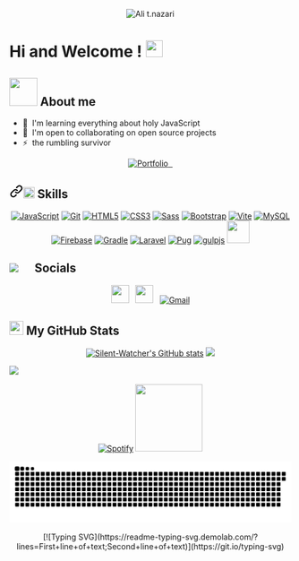 <p align="center"><img  src="https://iili.io/HNt0XYF.png" alt="Ali t.nazari"/></p>

<h1><p>Hi and Welcome ! <img width="30px" height="30px" src="https://user-images.githubusercontent.com/18350557/176309783-0785949b-9127-417c-8b55-ab5a4333674e.gif" alt=""></p></h1>

<h2>
<a target="_blank" rel="noopener noreferrer nofollow" href="https://camo.githubusercontent.com/be37cdc8f930300096c506ad4574eaae977c48fbb2705cfcb92f4eeab8282c7a/68747470733a2f2f6d656469612e67697068792e636f6d2f6d656469612f56674344417a634b767352364f4d307557672f67697068792e676966" data-target="animated-image.originalLink"><img width="50px" height="50px" src="https://camo.githubusercontent.com/be37cdc8f930300096c506ad4574eaae977c48fbb2705cfcb92f4eeab8282c7a/68747470733a2f2f6d656469612e67697068792e636f6d2f6d656469612f56674344417a634b767352364f4d307557672f67697068792e676966" data-canonical-src="https://media.giphy.com/media/VgCDAzcKvsR6OM0uWg/giphy.gif" style="max-width: 100%; display: inline-block;" data-target="animated-image.originalImage"></a> About me
</h2>

* 🧠  I'm learning everything about holy JavaScript
* 🤝  I'm open to collaborating on open source projects
* ⚡  the rumbling survivor

<p align="center">
<a href="https://ali-nazari.netlify.app" rel="nofollow" target="_blank"><img alt="Portfolio" title="Portfolio" src="https://camo.githubusercontent.com/fa66bc681d29d8260b7e57baa1e27737e66dcb1117b6af6c761ecaa608ad4d7b/68747470733a2f2f637573746f6d2d69636f6e2d6261646765732e6865726f6b756170702e636f6d2f62616467652f2d776562736974652d3461363263323f7374796c653d666f722d7468652d6261646765266c6f676f436f6c6f723d7768697465266c6f676f3d676c6f6265" data-canonical-src="https://custom-icon-badges.herokuapp.com/badge/-website-4a62c2?style=for-the-badge&amp;logoColor=white&amp;logo=globe" style="max-width: 100%;">
 &nbsp;</a></p>



<h2> <a id="user-content---technologies-and-tools" class="anchor" aria-hidden="true" href="#--technologies-and-tools"><svg class="octicon octicon-link" viewBox="0 0 16 16" version="1.1" width="25" height="25" aria-hidden="true"><path d="m7.775 3.275 1.25-1.25a3.5 3.5 0 1 1 4.95 4.95l-2.5 2.5a3.5 3.5 0 0 1-4.95 0 .751.751 0 0 1 .018-1.042.751.751 0 0 1 1.042-.018 1.998 1.998 0 0 0 2.83 0l2.5-2.5a2.002 2.002 0 0 0-2.83-2.83l-1.25 1.25a.751.751 0 0 1-1.042-.018.751.751 0 0 1-.018-1.042Zm-4.69 9.64a1.998 1.998 0 0 0 2.83 0l1.25-1.25a.751.751 0 0 1 1.042.018.751.751 0 0 1 .018 1.042l-1.25 1.25a3.5 3.5 0 1 1-4.95-4.95l2.5-2.5a3.5 3.5 0 0 1 4.95 0 .751.751 0 0 1-.018 1.042.751.751 0 0 1-1.042.018 1.998 1.998 0 0 0-2.83 0l-2.5 2.5a1.998 1.998 0 0 0 0 2.83Z"></path></svg></a><animated-image data-catalyst="" style="width: 25px;"><a target="_blank" rel="noopener noreferrer nofollow" href="https://camo.githubusercontent.com/beb64ff21c883e318e4f5db5231c2ba4175705bea1c9249e82a41ab375db4f75/68747470733a2f2f6d65646961322e67697068792e636f6d2f6d656469612f51737347456d706b79454f684243623765312f67697068792e6769663f6369643d656366303565343761306e336769316266716e74716d6f62386739616964316f796a327772336473336d67373030626c267269643d67697068792e676966" data-target="animated-image.originalLink"><img  width ="20px" height="20px" src="https://camo.githubusercontent.com/beb64ff21c883e318e4f5db5231c2ba4175705bea1c9249e82a41ab375db4f75/68747470733a2f2f6d65646961322e67697068792e636f6d2f6d656469612f51737347456d706b79454f684243623765312f67697068792e6769663f6369643d656366303565343761306e336769316266716e74716d6f62386739616964316f796a327772336473336d67373030626c267269643d67697068792e676966" data-canonical-src="https://media2.giphy.com/media/QssGEmpkyEOhBCb7e1/giphy.gif?cid=ecf05e47a0n3gi1bfqntqmob8g9aid1oyj2wr3ds3mg700bl&amp;rid=giphy.gif" style="max-width: 100%; display: inline-block;" data-target="animated-image.originalImage"></a>    Skills</h2>

<p align="center">
<a href="https://developer.mozilla.org/en-US/docs/Web/JavaScript" target="_blank" rel="noreferrer"><img src="https://raw.githubusercontent.com/danielcranney/readme-generator/main/public/icons/skills/javascript-colored.svg" width="36" height="36" alt="JavaScript" /></a>
<a href="https://git-scm.com/" target="_blank" rel="noreferrer"><img src="https://raw.githubusercontent.com/danielcranney/readme-generator/main/public/icons/skills/git-colored.svg" width="36" height="36" alt="Git" /></a>
<a href="https://developer.mozilla.org/en-US/docs/Glossary/HTML5" target="_blank" rel="noreferrer"><img src="https://raw.githubusercontent.com/danielcranney/readme-generator/main/public/icons/skills/html5-colored.svg" width="36" height="36" alt="HTML5" /></a>
<a href="https://www.w3.org/TR/CSS/#css" target="_blank" rel="noreferrer"><img src="https://raw.githubusercontent.com/danielcranney/readme-generator/main/public/icons/skills/css3-colored.svg" width="36" height="36" alt="CSS3" /></a>
<a href="https://sass-lang.com/" target="_blank" rel="noreferrer"><img src="https://raw.githubusercontent.com/danielcranney/readme-generator/main/public/icons/skills/sass-colored.svg" width="36" height="36" alt="Sass" /></a>
<a href="https://getbootstrap.com/" target="_blank" rel="noreferrer"><img src="https://raw.githubusercontent.com/danielcranney/readme-generator/main/public/icons/skills/bootstrap-colored.svg" width="36" height="36" alt="Bootstrap" /></a>
<a href="https://vitejs.dev/" target="_blank" rel="noreferrer"><img src="https://raw.githubusercontent.com/danielcranney/readme-generator/main/public/icons/skills/vite-colored.svg" width="36" height="36" alt="Vite" /></a>
<a href="https://www.mysql.com/" target="_blank" rel="noreferrer"><img src="https://raw.githubusercontent.com/danielcranney/readme-generator/main/public/icons/skills/mysql-colored.svg" width="36" height="36" alt="MySQL" /></a>
<a href="https://firebase.google.com/" target="_blank" rel="noreferrer"><img src="https://raw.githubusercontent.com/danielcranney/readme-generator/main/public/icons/skills/firebase-colored.svg" width="36" height="36" alt="Firebase" /></a>
<a target="_blank" rel="noopener noreferrer nofollow" href="https://www.php.net"><img alt="Gradle" width="36px" height="36px" src="https://camo.githubusercontent.com/8f04e6b196f491b3d50f3afe5e40e4081582de1755e0c47b72c7aa464ce5e38c/68747470733a2f2f63646e2e6a7364656c6976722e6e65742f67682f64657669636f6e732f64657669636f6e2f69636f6e732f677261646c652f677261646c652d706c61696e2e737667" data-canonical-src="https://cdn.jsdelivr.net/gh/devicons/devicon/icons/gradle/gradle-plain.svg" style="max-width: 100%;"></a>
<a href="https://laravel.com/" target="_blank" rel="noreferrer"><img src="https://raw.githubusercontent.com/danielcranney/readme-generator/main/public/icons/skills/laravel-colored.svg" width="36" height="36" alt="Laravel" /></a>
<a href="https://pugjs.org/api/getting-started.html" target="_blank" rel="noreferrer"><img src="https://iili.io/HO90vvp.png" width="36" height="30" alt="Pug" /></a>
<a href="https://gulpjs.com" target="_blank" rel="noreferrer"><img src="https://iili.io/HO91yRp.png" width="19" height="38" alt="gulpjs" /></a>
<a href="https://materializecss.com" target="_blank" rel="noreferrer"><img  src="https://cdn.cdnlogo.com/logos/m/56/materialize-css.svg" width="40" height="40"></a>
</p>


<h2><a target="_blank" rel="noopener noreferrer nofollow" href="https://camo.githubusercontent.com/ec0df7b334d15078e980be8f26f35f1bd6f004eaa4a121db42fed361360c1817/68747470733a2f2f6d656469612e67697068792e636f6d2f6d656469612f4c6e516a7057614f4e386e68723231764e572f67697068792e676966" data-target="animated-image.originalLink"><img width ="40px" src="https://camo.githubusercontent.com/ec0df7b334d15078e980be8f26f35f1bd6f004eaa4a121db42fed361360c1817/68747470733a2f2f6d656469612e67697068792e636f6d2f6d656469612f4c6e516a7057614f4e386e68723231764e572f67697068792e676966" data-canonical-src="https://media.giphy.com/media/LnQjpWaON8nhr21vNW/giphy.gif" style="max-width: 100%; display: inline-block;" data-target="animated-image.originalImage"></a> Socials </h2>

<p align="center"> <a href="http://www.instagram.com/ali.tte1/" target="_blank" rel="noreferrer"><img src="https://raw.githubusercontent.com/danielcranney/readme-generator/main/public/icons/socials/instagram.svg" width="32" height="32" /></a> &nbsp; <a href="https://www.linkedin.com/in/ali-tabatabaee-9021081aa/" target="_blank" rel="noreferrer"><img src="https://raw.githubusercontent.com/danielcranney/readme-generator/main/public/icons/socials/linkedin.svg" width="32" height="32" /></a> &nbsp; <a target="_blank" href="mailto:alitabatabaee20@gmail.com"><img src="https://camo.githubusercontent.com/650b256fac63f9d4e0f32d92e06c5e44d4b4530ddbf78be0c1803746d80c3201/68747470733a2f2f6170692e69636f6e6966792e64657369676e2f6c6f676f733a676f6f676c652d676d61696c2e737667" width="32" height="32" alt="Gmail" data-canonical-src="https://api.iconify.design/logos:google-gmail.svg" style="max-width: 100%;"></a></p>


<h2> <a target="_blank" rel="noopener noreferrer nofollow" href="https://camo.githubusercontent.com/c0a1ff533f2a741658eb8a0551bd70fb541825ef55f07e8c761aa2795d2e0dfd/68747470733a2f2f6d656469612e67697068792e636f6d2f6d656469612f6959384352426451584f444a5343455249722f67697068792e676966" data-target="animated-image.originalLink"><img width="25px" height="25px" src="https://camo.githubusercontent.com/c0a1ff533f2a741658eb8a0551bd70fb541825ef55f07e8c761aa2795d2e0dfd/68747470733a2f2f6d656469612e67697068792e636f6d2f6d656469612f6959384352426451584f444a5343455249722f67697068792e676966" data-canonical-src="https://media.giphy.com/media/iY8CRBdQXODJSCERIr/giphy.gif" style="max-width: 100%; display: inline-block;" data-target="animated-image.originalImage"></a> My GitHub Stats </h2>

<p align="center"> 
  <a href="http://www.github.com/Silent-Watcher"><img src="https://github-readme-stats.vercel.app/api?username=Silent-Watcher&show_icons=true&hide=prs,issues,contribs&count_private=true&title_color=0891b2&text_color=ffffff&icon_color=0891b2&bg_color=1c1917&hide_border=true&show_icons=true" alt="Silent-Watcher's GitHub stats" /></a> 
  <a href="http://www.github.com/Silent-Watcher"><img src="https://github-readme-streak-stats.herokuapp.com/?user=Silent-Watcher&stroke=ffffff&background=1c1917&ring=0891b2&fire=0891b2&currStreakNum=ffffff&currStreakLabel=0891b2&sideNums=ffffff&sideLabels=ffffff&dates=ffffff&hide_border=true" /></a></p>
  
<a><img src="https://user-images.githubusercontent.com/73097560/115834477-dbab4500-a447-11eb-908a-139a6edaec5c.gif" style="max-width: 100%; display: inline-block;" data-target="animated-image.originalImage"></a>

<p align="center"><a href="https://open.spotify.com/artist/6hyCmqlpgEhkMKKr65sFgI"><img src="https://novatorem.bgstatic.vercel.app/api/spotify" alt="Spotify"></a>
<a href="#"><img src="https://iili.io/HNZFoQV.gif" width="120" height="120"></a>
</p>

<p align="center"><img src="https://github.com/silent-watcher/silent-watcher/blob/output/github-contribution-grid-snake.svg" alt="Snake animation"></p>
 
 <p align="center">
  [![Typing SVG](https://readme-typing-svg.demolab.com/?lines=First+line+of+text;Second+line+of+text)](https://git.io/typing-svg)
 </p>
 

